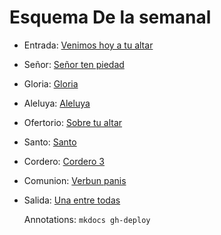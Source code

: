 # Esquema De la semanal

- Entrada: [Venimos hoy a tu altar](entrada/venimos_hoy_a_tu_altar.md)
- Señor: [Señor ten piedad](senior_ten_piedad/senior_6.md)
- Gloria: [Gloria](gloria/gloria_6.md)
- Aleluya: [Aleluya](aleluya/aleluya_2.md)
- Ofertorio: [Sobre tu altar](ofertorio/hemos_entregado.md)
- Santo: [Santo ](santo/santo_1.md)
- Cordero: [Cordero 3](cordero/cordero_3.md)
- Comunion: [Verbun panis](comunion/en_la_eucaristia.md)
- Salida: [Una entre todas](salida/las_aves_van.md)

  Annotations:
  `mkdocs gh-deploy`

